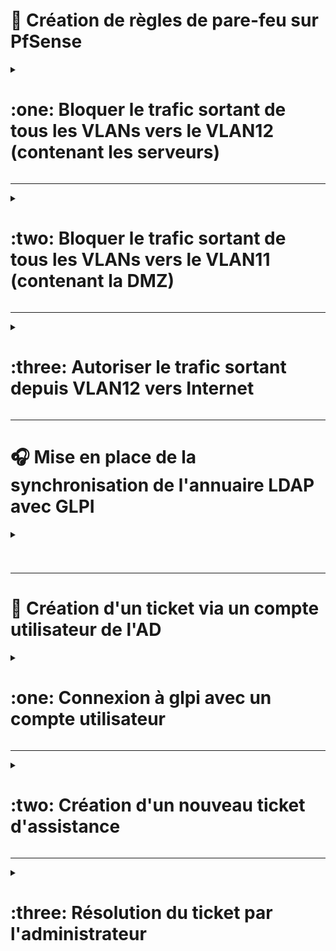 # 🛑 Création de règles de pare-feu sur PfSense

<details><summary><h1>:one: Bloquer le trafic sortant de tous les VLANs vers le VLAN12 (contenant les serveurs)</h1></summary>

- Se rendre sur **PfSense** -> **Firewall** -> **Rules**.  
- Ajouter une nouvelle règle :  
  ```plaintext
  Action : Block
  Interface : VLAN[x]
  Protocol : Any
  Source : VLAN[x] subnets
  Destination : VLAN12 subnets
  Description : Bloquer l'accès VLAN[x] -> VLAN12
  ```
![Part1-0](https://github.com/user-attachments/assets/04d26146-4c6d-4811-a0fe-f78e9c9c9fe9)  
  
![Part1-2](https://github.com/user-attachments/assets/5fcf6edc-a080-4e53-872a-1cb2ffa14d5f)  

  ![Part1-1](https://github.com/user-attachments/assets/4bc856c7-1b6c-45cf-a297-91f8eaa1179e)

</details>

---  

<details><summary><h1>:two: Bloquer le trafic sortant de tous les VLANs vers le VLAN11 (contenant la DMZ)</h1></summary>  
   
- Se rendre sur PfSense -> Firewall -> Rules.  
- Ajouter une nouvelle règle :  
  ```plaintext
  Action : Block
  Interface : VLAN[x]
  Protocol : Any
  Source : VLAN[x] subnets
  Destination : VLAN11 subnets
  Description : Bloquer l'accès VLAN[x] -> VLAN11
  ```


![Part1-0](https://github.com/user-attachments/assets/04d26146-4c6d-4811-a0fe-f78e9c9c9fe9)  
  
![Part1-2](https://github.com/user-attachments/assets/5fcf6edc-a080-4e53-872a-1cb2ffa14d5f)  

  ![Part2-1](https://github.com/user-attachments/assets/0d63433d-c275-4daa-ba4a-e0749a2f4f4b)

</details>

---  

<details><summary><h1>:three: Autoriser le trafic sortant depuis VLAN12 vers Internet</h1></summary>  
  
- Se rendre sur PfSense -> Firewall -> Rules.  
- Ajouter une nouvelle règle :  
  ```plaintext
  Action : Pass  
  Interface : VLAN12  
  Protocol : Any  
  Source : VLAN12  
  Destination : Any  
  Description : Autoriser le trafic sortant depuis VLAN12 vers Internet  
  ```
![Part1-0](https://github.com/user-attachments/assets/04d26146-4c6d-4811-a0fe-f78e9c9c9fe9)  
  
![Part1-2](https://github.com/user-attachments/assets/5fcf6edc-a080-4e53-872a-1cb2ffa14d5f)  

  ![Part3-1](https://github.com/user-attachments/assets/c0b65d77-4403-4e0d-9f34-cb84688a7e9d)

</details>

---

# 🎧 Mise en place de la synchronisation de l'annuaire LDAP avec GLPI

<details><summary><h1></h1></summary>

## Dans l'interface GLPI :

- Aller dans **authentification**.
- Puis dans **annuaires**.
- Enfin **ajouter un nouvel annuaire**.


<p align="center">
<img src="https://github.com/WildCodeSchool/TSSR-2409-VERT-P3-G3-build-your-infra/blob/main/Ressources/Pictures/glpi_ajout_ldap.png" alt="Pictures" width="800" >
</p>

- Entrer un nom d'annuaire, choisir serveur par défaut, et actif, rentrer l'adresse ip du serveur du **controlleur de domaine** et le port par défaut si on utilise pas TLS.

### Connection filter : 
Comment aller trouver des attributs dans l'interface graphique ? 

Les attributs les plus couramment utilisés pour les filtres LDAP incluent :

- **sAMAccountName** : Nom d'utilisateur (anciennement utilisé dans NT4, mais toujours largement utilisé).
- **userPrincipalName (UPN)** : Nom d'utilisateur complet dans le format utilisateur@domaine.
- **mail** : Adresse e-mail.
- **cn** : Nom commun (souvent utilisé pour stocker le nom complet).
- **uid** : Identifiant unique (souvent personnalisé dans certains environnements).
- **memberOf** : Groupe d'appartenance.
- **objectClass** : Type d'objet (par exemple, user, computer, group).

#### Lister les utilisateurs avec un filtre spécifique :

```powershell
Get-ADUser -Filter {sAMAccountName -like "admin"} -Properties *
```

#### Lister les utilisateurs d'un groupe spécifique

```powershell
Get-ADGroupMember -Identity "GroupName"
```
#### Cette commande renverra tous les objets dans Active Directory avec tous leurs attributs.

```powershell
Get-ADObject -Filter * -Properties *
```

le filtre utilisé par IT-connect :

(&
  (objectClass=user)
  (objectCategory=person)
  (!(userAccountControl:1.2.840.113556.1.4.803:=2))
)


* & (ET logique) : Le & indique que toutes les conditions qui suivent doivent être vraies (AND logique). Autrement dit, un utilisateur devra satisfaire toutes les conditions suivantes pour être retourné par la requête.
* objectClass=user : Cette condition filtre les objets pour n'inclure que ceux dont l'attribut objectClass est égal à user.
* objectCategory=person : Cette condition filtre les objets pour inclure uniquement ceux dont l'attribut objectCategory est égal à person.
* (!(userAccountControl:1.2.840.113556.1.4.803:=2)) : Cette condition est un peu plus complexe. Elle utilise l'opérateur de négation ! et la syntaxe de recherche de flags sur l'attribut userAccountControl. userAccountControl est un attribut qui contient des informations de contrôle sur le compte utilisateur, telles que son état (actif ou verrouillé), son expiration, etc. La partie 1.2.840.113556.1.4.803:=2 fait référence à un test de bit (un filtre LDAP étendu dans Active Directory) qui vérifie si un certain bit de l'attribut userAccountControl est défini. Le bit 2 dans userAccountControl correspond au compte désactivé. Si ce bit est défini (userAccountControl & 2), cela signifie que le compte utilisateur est désactivé. La négation !(...) permet de s'assurer que seuls les utilisateurs actifs (c'est-à-dire ceux dont le compte n'est pas désactivé) sont inclus dans les résultats.
  
Donc, cette condition exclut tous les utilisateurs dont le compte est désactivé.

### BaseDN 

Base Distinguished Name , spécifie à partir de quel point dans la hiérarchie de l'annuaire LDAP la recherche doit commencer

### Use Bind : choisir YEs (explication IT-connect)

le "bind" est le processus d'établissement d'une connexion sécurisée et authentifiée entre le client et le serveur LDAP. Lorsque ce processus est effectué, l'annuaire LDAP sait qui est l'utilisateur qui tente de se connecter et quel niveau d'accès cet utilisateur a. Le bind permet d'effectuer des recherches ou d'autres opérations sur l'annuaire en fonction des droits de l'utilisateur.
Si "Use bind" est activé : La connexion LDAP doit être authentifiée, donc un nom d'utilisateur et un mot de passe doivent être spécifiés.

### RootDN (for non anonymous binds)

RootDN (for non anonymous binds): cn=Administrator, cn=Users, dc=ekolocast, dc=local
Indique le chemin nécessaire pour retrouver l'utilisateur souhaité pour cette authentification. 
"Bind" est le processus par lequel un client LDAP s'authentifie auprès du serveur LDAP (avec ou sans mot de passe).
"Use bind" indique si l'authentification doit se faire de manière anonyme ou authentifiée.
"RootDN" spécifie le DN (Distinguished Name) utilisé pour effectuer un bind authentifié avec des droits élevés, généralement un administrateur.

### Password :  remplir avec le mdp souhaité

### Login Field 

Le Login Field spécifie l'attribut LDAP qui sera comparé avec le nom d'utilisateur saisi lors de l'authentification dans l'application (comme GLPI ou toute autre application utilisant LDAP pour l'authentification).
Par exemple, lorsqu'un utilisateur tente de se connecter, l'application va chercher dans l'annuaire LDAP pour voir si l'attribut spécifié dans le Login Field correspond à l'identifiant de l'utilisateur.
SamAccountName (recommandé pour Active Directory)
car cet attribut permet de faire référence à l'identifiant de l'utilisateur.

#### Pourquoi :
Cet attribut contient le nom d'utilisateur unique dans Active Directory. Par exemple, si l'utilisateur "John Doe" utilise jdoe pour se connecter, son sAMAccountName sera jdoe.
Avantages :
C'est généralement ce que les utilisateurs saisissent pour se connecter.
Court et pratique.
Exemple :
Utilisateur : Administrator
Attribut SamAccountName : administrator
userPrincipalName

#### Pourquoi :
C'est l'attribut qui contient l'UPN (User Principal Name), souvent au format d'une adresse e-mail comme jdoe@ekoloclast.local.
Quand le choisir :
Si vos utilisateurs se connectent en utilisant un format d'e-mail.
Exemple :
Utilisateur : Administrator
Attribut userPrincipalName : administrator@ekoloclast.local


<p align="center">
<img src="https://github.com/WildCodeSchool/TSSR-2409-VERT-P3-G3-build-your-infra/blob/main/Ressources/Pictures/annuaireldap_glpi_filled.png" alt="Pictures" width="800" >
</p>

### Le synchronization field 

Le synchronization fiedl rempli par objectGuid pointera sur un id unique peu importe si le nom utilisateur change (donc en cas de synchronisation).


Une fois rempli, cliquer sur Add.

<p align="center">
<img src="https://github.com/WildCodeSchool/TSSR-2409-VERT-P3-G3-build-your-infra/blob/main/Ressources/Pictures/apres_add_glpi.png" width="800" >
</p>

Tester dans Setup  > Authentification > Cliquer sur L'annuaire créé > Choisir Test

<p align="center">
<img src="https://github.com/WildCodeSchool/TSSR-2409-VERT-P3-G3-build-your-infra/blob/main/Ressources/Pictures/capture_glpiLdap_test.png" width="800" >
</p>

</details>

---

# :incoming_envelope: Création d'un ticket via un compte utilisateur de l'AD

<details><summary><h1>:one: Connexion à glpi avec un compte utilisateur</h1></summary> 
  
- Renseigner:
  - Nom d'utilisateur: SamAccountName (prenom + nom) 
  - Mot de passe: Se reférer à la convention sur miro
  - LoginSource: Annuaire Ekoloclast
<img src="https://github.com/user-attachments/assets/26721233-1dc0-427d-9944-7ccce9654c0e" width="700">

</details>

---

<details><summary><h1>:two: Création d'un nouveau ticket d'assistance</h1></summary>  
  
- Interface GLPI du client: Créer un ticket en cliquant sur le bouton **Create a Ticket**  
<img src="https://github.com/user-attachments/assets/b2640eb4-fb43-4242-a72b-ed22f916a483" width="700">
  
- Informations à renseigner par l'utilisateur:  
    - Type: Incident ou Request
    - Niveau d'Urgence
    - Watchers: Destinataires du ticket
    - Titre
    - Description
<img src="https://github.com/user-attachments/assets/58e15be9-1e4e-4aec-ae42-7a6ce45572e4" width="500">  

- Envoyer le ticket en appuyant sur **Submit Message**
- Une fenêtre s'affiche pour indiquant que le ticket a bien été crée 
<img src="https://github.com/user-attachments/assets/8771b6cb-bdb7-4926-9f8a-dc08b8fe36c3" width="350">

</details>

---

<details><summary><h1>:three: Résolution du ticket par l'administrateur</h1></summary> 

- A partir du dashboard ou de l'onglet Assistance, sélectionner **Tickets**  
<img src="https://github.com/user-attachments/assets/7c3c69bc-2b32-4842-8014-d749de5b0f3f" width="700">

- Sélectionner le ticket à traiter (si plusieurs tickets faire en fonction du niveau de priorité)  
<img src="https://github.com/user-attachments/assets/2541d6a9-5245-47cd-9f3e-745b7ca9311e" width="700">

- Répondre à la demande de l'utilsateur en cliquant sur le bouton **Answer**  
<img src="https://github.com/user-attachments/assets/8de74666-c966-4ca9-891e-36c9dddb7989" width="700">

</details>


